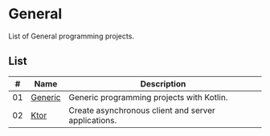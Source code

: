 # General

List of General programming projects.

## List

|  #  | Name                                           | Description                                                                                              |
| ----| -----------------------------------------------| ---------------------------------------------------------------------------------------------------------|
|  01 | [Generic](./generic/README.md)                 | Generic programming projects with Kotlin.                                                                |
|  02 | [Ktor](./ktor/README.md)                       | Create asynchronous client and server applications.                                                      |
